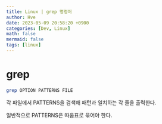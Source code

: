 ```yaml
---
title: Linux | grep 명령어
author: Hve
date: 2023-05-09 20:58:20 +0900
categories: [Dev, Linux]
math: false
mermaid: false
tags: [linux]
---
```


# grep

```bash
grep OPTION PATTERNS FILE
```

각 파일에서 PATTERNS을 검색해 패턴과 일치하는 각 줄을 출력한다.

일반적으로 PATTERNS은 따옴표로 묶어야 한다.
